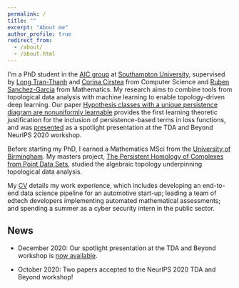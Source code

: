 ```yaml
---
permalink: /
title: ""
excerpt: "About me"
author_profile: true
redirect_from: 
  - /about/
  - /about.html
---
```


I'm a PhD student in the [AIC group](https://www.aic.ecs.soton.ac.uk/) at [Southampton University](https://www.southampton.ac.uk/), supervised by [Long Tran-Thanh](https://human-agentlearning.github.io/) and [Corina Cirstea](https://www.ecs.soton.ac.uk/people/corina) from Computer Science and [Ruben Sanchez-Garcia](http://www.personal.soton.ac.uk/rsg1y09/RSG/About_Me.html) from Mathematics. My research aims to combine tools from topological data analysis with machine learning to enable topology-driven deep learning. Our paper [Hypothesis classes with a unique persistence diagram are nonuniformly learnable](https://openreview.net/pdf?id=Ay-RgChnje) provides the first learning theoretic justification for the inclusion of persistence-based terms in loss functions, and was [presented](https://slideslive.com/38941574/hypothesis-classes-with-a-unique-persistence-diagram-are-nonuniformly-learnable) as a spotlight presentation at the TDA and Beyond NeurIPS 2020 workshop.

Before starting my PhD, I earned a Mathematics MSci from the [University of Birmingham](https://www.birmingham.ac.uk/). My masters project, [The Persistent Homology of Complexes from Point Data Sets](https://tomogwen.github.io/files/Persistent_Homology.pdf), studied the algebraic topology underpinning topological data analysis.

My [CV](https://tomogwen.github.io/cv/) details my work experience, which includes developing an end-to-end data science pipeline for an automotive start-up; leading a team of edtech developers implementing automated mathematical assessments; and spending a summer as a cyber security intern in the public sector.

## News

* December 2020: Our spotlight presentation at the TDA and Beyond workshop is [now available](https://slideslive.com/38941574/hypothesis-classes-with-a-unique-persistence-diagram-are-nonuniformly-learnable).

* October 2020: Two papers accepted to the NeurIPS 2020 TDA and Beyond workshop! 